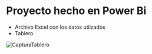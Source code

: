 # Proyecto hecho en Power Bi
- Archivo Excel con los datos utilzados
- Tablero

![CapturaTablero](https://github.com/user-attachments/assets/a86981fc-b3ea-41f0-a0c5-cd0ac278e645)
